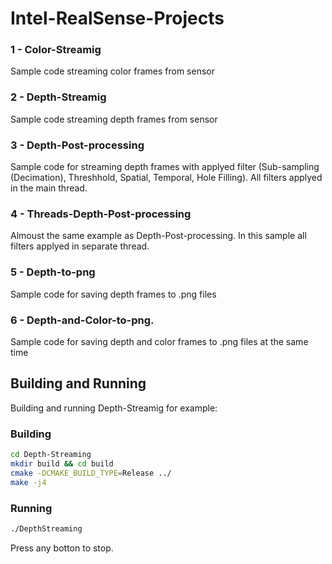 # Intel-RealSense-Projects

### 1 - Color-Streamig
Sample code streaming color frames from sensor

### 2 - Depth-Streamig
Sample code streaming depth frames from sensor

### 3 - Depth-Post-processing
Sample code for streaming depth frames with applyed filter (Sub-sampling (Decimation), Threshhold, Spatial, Temporal, Hole Filling). All filters applyed in the main thread.

### 4 - Threads-Depth-Post-processing
Almoust the same example as Depth-Post-processing. In this sample all filters applyed in separate thread.

### 5 - Depth-to-png
Sample code for saving depth frames to .png files

### 6 - Depth-and-Color-to-png.
Sample code for saving depth and color frames to .png files at the same time

## Building and Running
Building and running Depth-Streamig for example:

### Building
```sh
cd Depth-Streaming
mkdir build && cd build
cmake -DCMAKE_BUILD_TYPE=Release ../
make -j4
```

### Running 
```sh
./DepthStreaming 
```
Press any botton to stop.
